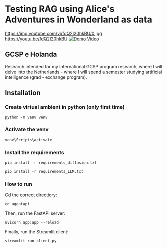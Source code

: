 # Testing RAG using Alice's Adventures in Wonderland as data

https://img.youtube.com/vi/fdQ2I20hkBU/0.jpg
https://youtu.be/fdQ2I20hkBU
[![Demo Video](https://img.youtube.com/vi/fdQ2I20hkBU/0.jpg)](https://youtu.be/fdQ2I20hkBU)



## GCSP e Holanda

Research intended for my International GCSP program research, where I will delve into the Netherlands - where I will spend a semester studying artificial intelligence (grad - exchange program).

## Installation 


### Create virtual ambient in python (only first time)

    python -m venv venv

### Activate the venv

    venv\Scripts\activate

### Install the requirements

    pip install -r requirements_diffusion.txt
    
    pip install -r requirements_LLM.txt

### How to run

Cd the correct directiory:

    cd agentapi

Then, run the FastAPI server:

    uvicorn app:app --reload

Finally, run the Streamlit client:

    streamlit run client.py

